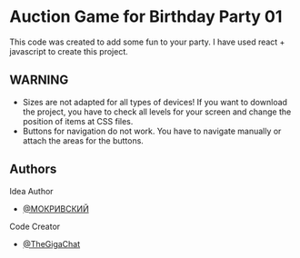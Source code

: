 
# Auction Game for Birthday Party 01

This code was created to add some fun to your party.
I have used react + javascript to create this project.


## WARNING

 - Sizes are not adapted for all types of devices! If you want to download the project, you have to check all levels for your screen and change the position of items at CSS files.
 - Buttons for navigation do not work. You have to navigate manually or attach the areas for the buttons.





## Authors

Idea Author
- [@МОКРИВСКИЙ](https://www.youtube.com/watch?v=m59v0wfY50Y)

Code Creator
- [@TheGigaChat](https://github.com/TheGigaChat)

